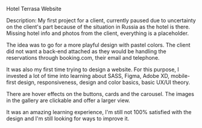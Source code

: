 Hotel Terrasa Website

Description: My first project for a client, currently paused due to uncertainty on the client's part because of the situation in Russia as the hotel is there. 
Missing hotel info and photos from the client, everything is a placeholder.

The idea was to go for a more playful design with pastel colors. The client did not want a back-end attached as they would be handling the reservations through 
booking.com, their email and telephone.

It was also my first time trying to design a website. For this purpose, I invested a lot of time into learning about SASS, Figma, Adobe XD, mobile-first design, 
responsiveness, design and color basics, basic UX/UI theory.

There are hover effects on the buttons, cards and the carousel. The images in the gallery are clickable and offer a larger view.

It was an amazing learning experience, I'm still not 100% satisfied with the design and I'm still looking for ways to improve it.
